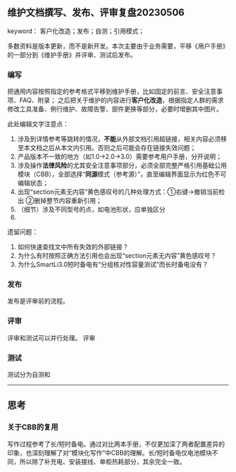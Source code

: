 ## 维护文档撰写、发布、评审复盘20230506
keyword： 客户化改造；发布；自测；引用模式；

多数资料是版本更新，而不是新开发。本次主要由于业务需要，平移《用户手册》的一部分到《维护手册》并评审、测试后发布。


### 编写
把通用内容按照指定的参考格式平移到维护手册，比如固定的前言、安全注意事项、FAQ、附录；
之后把关于维护的内容进行**客户化改造**，根据指定人群的需求修改工具准备、例行维护、故障告警、部件更换等部分，必要时增删其中图片。

此处编辑文字注意点：
1. 涉及到详情参考等跳转的情况，**不能**从外部文档引用超链接，相关内容必须移至本文档之后从本文内引用。否则之后可能会存在链接失效问题；
2. 产品版本不一致的地方（如1.0->2.0->3.0）需要参考用户手册，分开说明；
3. 涉及操作**法律风险**的尤其安全注意事项部分，必须全部完整严格引用基础公用模块（CBB），全部选择“**同源**模式（参考源）”，直至编辑界面显示为红色不可编辑状态；
4. 出现“section元素无内容”黄色感叹号的几种处理方式：①右键->撤销当前检出 ②删掉整节内容重新引用；
5. （细节）涉及不同型号的点，如电池形状，应单独区分
6. 
   

遗留问题：
1. 如何快速查找文中所有失效的外部链接？
2. 为什么有时按照正确方法引用也会出现“section元素无内容”黄色感叹号？
3. 为什么SmartLi3.0短时备电有“分组核对性容量测试”而长时备电没有？

### 发布
发布是评审前的流程。

### 评审
评审和测试可以并行处理。
评审

### 测试
测试分为自测和

---

## 思考

### 关于CBB的复用

写作过程参考了长/短时备电。通过对比两本手册，不仅更加深了两者配置差异的印象，也深刻理解了对“模块化写作”中CBB的理解。长/短时备电仅电池模块不同，所以除了补充电、安装接线、单柜热耗部分，其余完全一致。

